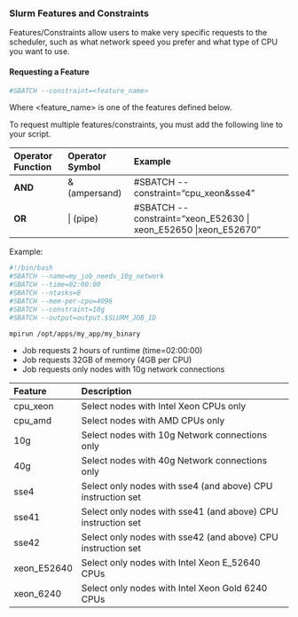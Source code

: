 ### Slurm Features and Constraints

Features/Constraints allow users to make very specific requests to the scheduler, such as what network speed you prefer and what type of CPU you want to use.

#### Requesting a Feature

```sh
#SBATCH --constraint=<feature_name>
```

Where <feature_name> is one of the features defined below.

To request multiple features/constraints, you must add the following line to your script.


|**Operator Function**|**Operator Symbol**|**Example**|
|:---|:---|:---|
|**AND**|& (ampersand)|#SBATCH --constraint=“cpu_xeon&sse4”|
|**OR**|\| (pipe)|#SBATCH --constraint=“xeon_E52630 \| xeon_E52650 \|xeon_E52670”|

Example:

```sh
#!/bin/bash
#SBATCH --name=my_job_needs_10g_network
#SBATCH --time=02:00:00
#SBATCH --ntasks=8
#SBATCH --mem-per-cpu=4096
#SBATCH --constraint=10g
#SBATCH --output=output.$SLURM_JOB_ID

mpirun /opt/apps/my_app/my_binary
```
  - Job requests 2 hours of runtime (time=02:00:00)
  - Job requests 32GB of memory (4GB per CPU)
  - Job requests only nodes with 10g network connections

|**Feature**|**Description**|
|:---|:---|
|cpu_xeon|Select nodes with Intel Xeon CPUs only|
|cpu_amd|Select nodes with AMD CPUs only|
|10g|Select nodes with 10g Network connections only|
|40g|Select nodes with 40g Network connections only|
|sse4|Select only nodes with sse4 (and above) CPU instruction set|
|sse41|Select only nodes with sse41 (and above) CPU instruction set|
|sse42|Select only nodes with sse42 (and above) CPU instruction set|
|xeon_E52640|Select only nodes with Intel Xeon E_52640 CPUs|
|xeon_6240|Select only nodes with Intel Xeon Gold 6240 CPUs|
